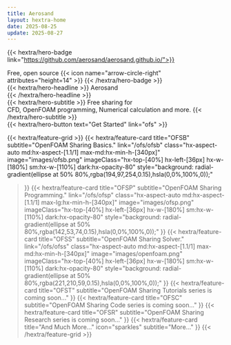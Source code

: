 ```yaml
---
title: Aerosand
layout: hextra-home
date: 2025-08-25
update: 2025-08-27
---
```



{{< hextra/hero-badge link="https://github.com/aerosand/aerosand.github.io/">}}
  <div class="hx:w-2 hx:h-2 hx:rounded-full hx:bg-primary-400"></div>
  <span>Free, open source</span>
  {{< icon name="arrow-circle-right" attributes="height=14" >}}
{{< /hextra/hero-badge >}}


<div class="hx:mt-6 hx:mb-6">
{{< hextra/hero-headline >}}
  Aerosand&nbsp;<br class="hx:sm:block hx:hidden" />   
{{< /hextra/hero-headline >}}
</div>

<div class="hx:mb-12">
{{< hextra/hero-subtitle >}}
  Free sharing for &nbsp;<br class="hx:sm:block hx:hidden" />CFD, OpenFOAM programming, Numerical calculation and more.
{{< /hextra/hero-subtitle >}}
</div>

<div class="hx:mb-6">
{{< hextra/hero-button text="Get Started" link="ofs" >}}
</div>

<div class="hx:mt-6"></div>


{{< hextra/feature-grid >}}
  {{< hextra/feature-card
    title="OFSB"
    subtitle="OpenFOAM Sharing Basics."
    link="/ofs/ofsb"
    class="hx-aspect-auto md:hx-aspect-[1.1/1] max-md:hx-min-h-[340px]"
    image="images/ofsb.png"
    imageClass="hx-top-[40%] hx-left-[36px] hx-w-[180%] sm:hx-w-[110%] dark:hx-opacity-80"
    style="background: radial-gradient(ellipse at 50% 80%,rgba(194,97,254,0.15),hsla(0,0%,100%,0));"
  >}}
  {{< hextra/feature-card
    title="OFSP"
    subtitle="OpenFOAM Sharing Programming."
    link="/ofs/ofsp"
    class="hx-aspect-auto md:hx-aspect-[1.1/1] max-lg:hx-min-h-[340px]"
    image="images/ofsp.png"
    imageClass="hx-top-[40%] hx-left-[36px] hx-w-[180%] sm:hx-w-[110%] dark:hx-opacity-80"
    style="background: radial-gradient(ellipse at 50% 80%,rgba(142,53,74,0.15),hsla(0,0%,100%,0));"
  >}}
  {{< hextra/feature-card
    title="OFSS"
    subtitle="OpenFOAM Sharing Solver."
    link="/ofs/ofss"
    class="hx-aspect-auto md:hx-aspect-[1.1/1] max-md:hx-min-h-[340px]"
    image="images/openfoam.png"
    imageClass="hx-top-[40%] hx-left-[36px] hx-w-[180%] sm:hx-w-[110%] dark:hx-opacity-80"
    style="background: radial-gradient(ellipse at 50% 80%,rgba(221,210,59,0.15),hsla(0,0%,100%,0));"
  >}}
  {{< hextra/feature-card
    title="OFST"
    subtitle="OpenFOAM Sharing Tutorials series is coming soon..."
  >}}
  {{< hextra/feature-card
    title="OFSC"
    subtitle="OpenFOAM Sharing Code series is coming soon..."
  >}}
  {{< hextra/feature-card
    title="OFSR"
    subtitle="OpenFOAM Sharing Research series is coming soon..."
  >}}
  {{< hextra/feature-card
    title="And Much More..."
    icon="sparkles"
    subtitle="More..."
  >}}
{{< /hextra/feature-grid >}}

